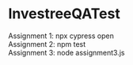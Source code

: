 # InvestreeQATest

Assignment 1: npx cypress open <br />
Assignment 2: npm test <br />
Assignment 3: node assignment3.js